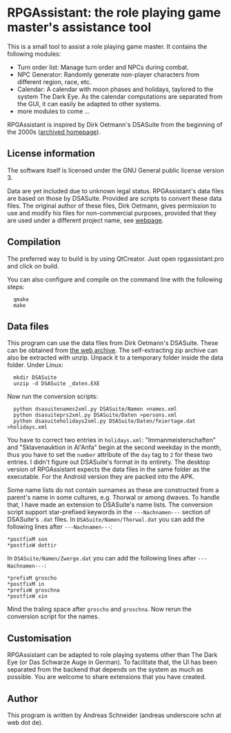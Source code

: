# RPGAssistant: the role playing game master's assistance tool

This is a small tool to assist a role playing game master. It contains the following modules:

* Turn order list: Manage turn order and NPCs during combat.
* NPC Generator: Randomly generate non-player characters from different region, race, etc.
* Calendar: A calendar with moon phases and holidays, taylored to the system The Dark Eye.
  As the calendar computations are separated from the GUI, it can easily be adapted to other systems.
* more modules to come ...

RPGAssistant is inspired by Dirk Oetmann's DSASuite from the beginning of the 2000s ([archived homepage](https://web.archive.org/web/20010307023059/http://www.dirkoz.de/dsa/tools/index.htm)).


## License information

The software itself is licensed under the GNU General public license version 3.

Data are yet included due to unknown legal status. RPGAssistant's data files are based on those by DSASuite. Provided are scripts to convert these data files. The original author of these files, Dirk Oetmann, gives permission to use and modify his files for non-commercial purposes, provided that they are used under a different project name, see [webpage](https://web.archive.org/web/20091012042038/http://www.dirkoz.de/downloads.php).


## Compilation

The preferred way to build is by using QtCreator. Just open rpgassistant.pro and click on build.

You can also configure and compile on the command line with the following steps:

```
  qmake
  make
```

## Data files

This program can use the data files from Dirk Oetmann's DSASuite. These can be obtained from [the web archive](https://web.archive.org/web/20010419203408/http://www.dirkoz.de/dsa/tools/bin/_daten.EXE). The self-extracting zip archive can also be extracted with unzip. Unpack it to a temporary folder inside the data folder. Under Linux:
```
  mkdir DSASuite
  unzip -d DSASuite _daten.EXE
```
Now run the conversion scripts:
```
  python dsasuitenames2xml.py DSASuite/Namen >names.xml
  python dsasuiteprs2xml.py DSASuite/Daten >persons.xml
  python dsasuiteholidays2xml.py DSASuite/Daten/feiertage.dat >holidays.xml
```
You have to correct two entries in `holidays.xml`: "Immanmeisterschaften" and "Sklavenauktion in Al'Anfa" begin at the second weekday in the month, thus you have to set the `number` attribute of the `day` tag to `2` for these two entries. I didn't figure out DSASuite's format in its entirety. The desktop version of RPGAssistant expects the data files in the same folder as the executable. For the Android version they are packed into the APK.

Some name lists do not contain surnames as these are constructed from a parent's name in some cultures, e.g. Thorwal or among dwaves. To handle that, I have made an extension to DSASuite's name lists. The conversion script support star-prefixed keywords in the `---Nachnamen---` section of DSASuite's `.dat` files. In `DSASuite/Namen/Thorwal.dat` you can add the following lines after `---Nachnamen---`:
```
*postfixM son
*postfixW dottir
```
In `DSASuite/Namen/Zwerge.dat` you can add the following lines after `---Nachnamen---`:
```
*prefixM groscho 
*postfixM in
*prefixW groschna 
*postfixW xin
```
Mind the traling space after `groscho` and `groschna`. Now rerun the conversion script for the names.


## Customisation

RPGAssistant can be adapted to role playing systems other than The Dark Eye (or Das Schwarze Auge in German). To facilitate that, the UI has been separated from the backend that depends on the system as much as possible. You are welcome to share extensions that you have created.


## Author

This program is written by Andreas Schneider (andreas underscore schn at web dot de).
